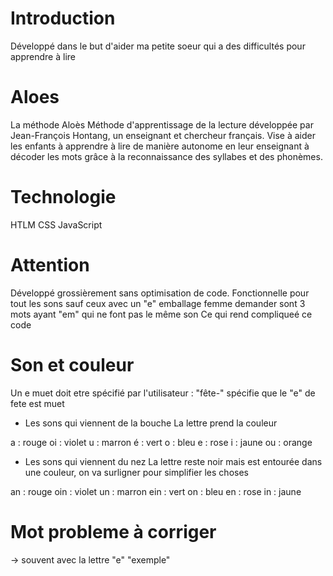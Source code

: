 # Introduction

Développé dans le but d'aider ma petite soeur qui a des difficultés pour apprendre à lire

# Aloes

La méthode Aloès
Méthode d'apprentissage de la lecture développée par Jean-François Hontang, un enseignant et chercheur français.
Vise à aider les enfants à apprendre à lire de manière autonome en leur enseignant à décoder
les mots grâce à la reconnaissance des syllabes et des phonèmes.

# Technologie

HTLM CSS JavaScript

# Attention

Développé grossièrement sans optimisation de code.
Fonctionnelle pour tout les sons sauf ceux avec un "e"
emballage femme demander sont 3 mots ayant "em" qui ne font pas le même son
Ce qui rend compliqueé ce code

# Son et couleur

Un e muet doit etre spécifié par l'utilisateur : "fête-" spécifie que le "e" de fete est muet

- Les sons qui viennent de la bouche
  La lettre prend la couleur

a : rouge
oi : violet
u : marron
é : vert
o : bleu
e : rose
i : jaune
ou : orange

- Les sons qui viennent du nez
  La lettre reste noir mais est entourée dans une couleur, on va surligner pour simplifier les choses

an : rouge
oin : violet
un : marron
ein : vert
on : bleu
en : rose
in : jaune

# Mot probleme à corriger

-> souvent avec la lettre "e"
"exemple"
